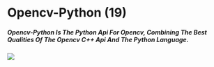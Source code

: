 # Opencv-Python (19)

##### Opencv-Python Is The Python Api For Opencv, Combining The Best Qualities Of The Opencv C++ Api And The Python Language.

[![](https://opencv-python-tutroals.readthedocs.io/en/latest/_static/opencv-logo-white.png)](https://github.com/abidrahmank/OpenCV2-Python-Tutorials)
